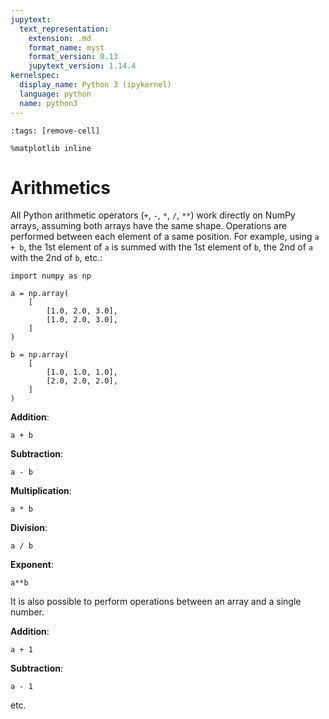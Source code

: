 ```yaml
---
jupytext:
  text_representation:
    extension: .md
    format_name: myst
    format_version: 0.13
    jupytext_version: 1.14.4
kernelspec:
  display_name: Python 3 (ipykernel)
  language: python
  name: python3
---
```


```{code-cell} ipython3
:tags: [remove-cell]

%matplotlib inline
```

# Arithmetics

All Python arithmetic operators (`+`, `-`, `*`, `/`, `**`) work directly on NumPy arrays, assuming both arrays have the same shape. Operations are performed between each element of a same position. For example, using `a + b`, the 1st element of `a` is summed with the 1st element of `b`, the 2nd of `a` with the 2nd of `b`, etc.:

```{code-cell} ipython3
import numpy as np

a = np.array(
    [
        [1.0, 2.0, 3.0],
        [1.0, 2.0, 3.0],
    ]
)

b = np.array(
    [
        [1.0, 1.0, 1.0],
        [2.0, 2.0, 2.0],
    ]
)
```

**Addition**:

```{code-cell} ipython3
a + b
```

**Subtraction**:

```{code-cell} ipython3
a - b
```

**Multiplication**:

```{code-cell} ipython3
a * b
```

**Division**:

```{code-cell} ipython3
a / b
```

**Exponent**:

```{code-cell} ipython3
a**b
```

It is also possible to perform operations between an array and a single number.

**Addition**:

```{code-cell} ipython3
a + 1
```

**Subtraction**:

```{code-cell} ipython3
a - 1
```

etc.
